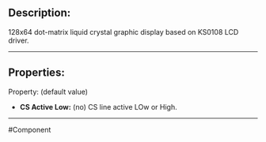 ## Description:

128x64 dot-matrix liquid crystal graphic display based on KS0108 LCD driver.

---

## Properties:

Property: (default value)

- **CS Active Low:** (no)
   CS line active LOw or High.

---

#Component 